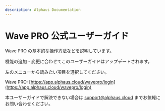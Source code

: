 ```yaml
---
description: Alphaus Documentation
---
```


# Wave PRO 公式ユーザーガイド

Wave PRO の基本的な操作方法などを説明しています。

機能の追加・変更に合わせてこのユーザーガイドはアップデートされます。

左のメニューから読みたい項目を選択してください。

Wave PRO: [https://app.alphaus.cloud/wavepro/login](https://app.alphaus.cloud/wavepro/login)

本ユーザーガイドで解決できない場合は support@alphaus.cloud までお気軽にお問い合わせください。
